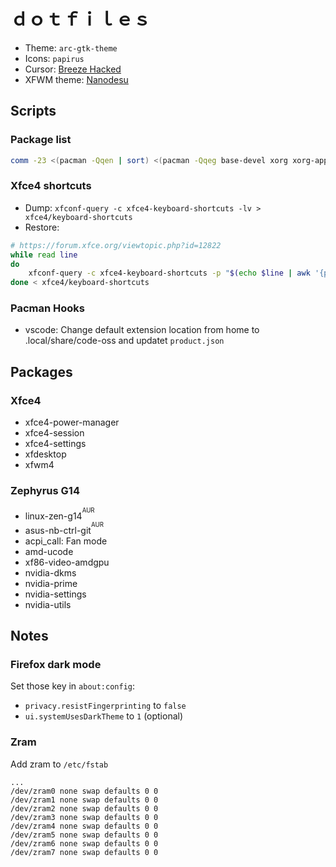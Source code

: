# ｄｏｔｆｉｌｅｓ

- Theme: `arc-gtk-theme`
- Icons: `papirus`
- Cursor: [Breeze Hacked](https://github.com/tdloi/breeze-hacked)
- XFWM theme: [Nanodesu](https://github.com/tdloi/nanodesu-xfwm4)

## Scripts
### Package list
```bash
comm -23 <(pacman -Qqen | sort) <(pacman -Qqeg base-devel xorg xorg-apps | sort) > PKG
```
### Xfce4 shortcuts
- Dump: `xfconf-query -c xfce4-keyboard-shortcuts -lv > xfce4/keyboard-shortcuts`
- Restore:
```bash
# https://forum.xfce.org/viewtopic.php?id=12822
while read line
do
	xfconf-query -c xfce4-keyboard-shortcuts -p "$(echo $line | awk '{print $1}')" -s "$(echo $line | awk '{print $2}')" -n
done < xfce4/keyboard-shortcuts
```

### Pacman Hooks
- vscode: Change default extension location from home to .local/share/code-oss and updatet `product.json`



## Packages
### Xfce4
- xfce4-power-manager
- xfce4-session
- xfce4-settings
- xfdesktop
- xfwm4

### Zephyrus G14
- linux-zen-g14<sup><sup>AUR<sup><sup>
- asus-nb-ctrl-git<sup><sup>AUR<sup><sup>
- acpi_call: Fan mode
- amd-ucode
- xf86-video-amdgpu
- nvidia-dkms
- nvidia-prime
- nvidia-settings
- nvidia-utils

## Notes
### Firefox dark mode
Set those key in `about:config`:
- `privacy.resistFingerprinting` to `false`
- `ui.systemUsesDarkTheme` to `1` (optional)

### Zram
Add zram to `/etc/fstab`
```
...
/dev/zram0 none swap defaults 0 0
/dev/zram1 none swap defaults 0 0
/dev/zram2 none swap defaults 0 0
/dev/zram3 none swap defaults 0 0
/dev/zram4 none swap defaults 0 0
/dev/zram5 none swap defaults 0 0
/dev/zram6 none swap defaults 0 0
/dev/zram7 none swap defaults 0 0
```

